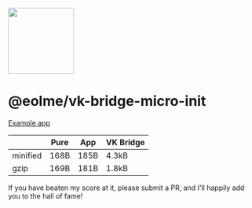 [<img width="134" src="https://vk.com/images/apps/mini_apps/vk_mini_apps_logo.svg">](https://vk.com/services)

# @eolme/vk-bridge-micro-init

[Example app](https://vk.com/app7488350)

|          | Pure | App  | VK Bridge |
|----------|------|------|-----------|
| minified | 168B | 185B | 4.3kB     |
| gzip     | 169B | 181B | 1.8kB     |

If you have beaten my score at it, please submit a PR, and I'll happily add you to the hall of fame!
